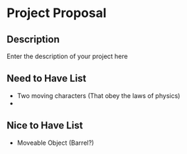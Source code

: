 # Project Proposal

## Description

Enter the description of your project here

## Need to Have List

- Two moving characters (That obey the laws of physics)
-

## Nice to Have List

- Moveable Object (Barrel?)
